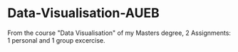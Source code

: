 # Data-Visualisation-AUEB
From the course "Data Visualisation" of my Masters degree, 2 Assignments: 1 personal and 1 group excercise.
